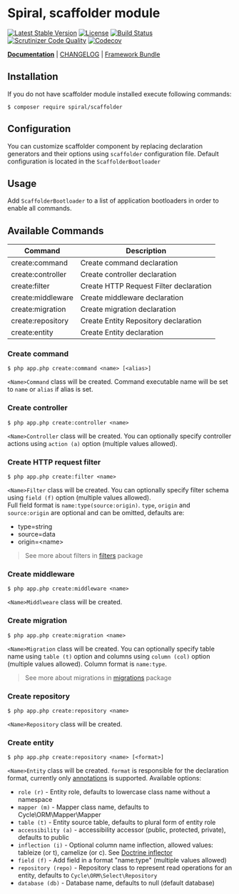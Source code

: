 Spiral, scaffolder module
=========================
[![Latest Stable Version](https://poser.pugx.org/spiral/scaffolder/v/stable)](https://packagist.org/packages/spiral/scaffolder) 
[![License](https://poser.pugx.org/spiral/scaffolder/license)](https://packagist.org/packages/spiral/scaffolder)
[![Build Status](https://travis-ci.org/spiral/scaffolder.svg?branch=master)](https://travis-ci.org/spiral/scaffolder)
[![Scrutinizer Code Quality](https://scrutinizer-ci.com/g/spiral/scaffolder/badges/quality-score.png?b=master)](https://scrutinizer-ci.com/g/spiral/scaffolder/?branch=master)
[![Codecov](https://codecov.io/gh/spiral/scaffolder/branch/master/graph/badge.svg)](https://codecov.io/gh/spiral/scaffolder/)

<b>[Documentation](http://spiral-framework.com/guide)</b> | [CHANGELOG](/CHANGELOG.md) | [Framework Bundle](https://github.com/spiral/spiral)

## Installation
If you do not have scaffolder module installed execute following commands:

```
$ composer require spiral/scaffolder
```

## Configuration
You can customize scaffolder component by replacing declaration generators and their options using `scaffolder` configuration file.
Default configuration is located in the `ScaffolderBootloader`

## Usage
Add `ScaffolderBootloader` to a list of application bootloaders in order to enable all commands.

## Available Commands
Command            | Description
---                | ---
create:command     | Create command declaration
create:controller  | Create controller declaration
create:filter      | Create HTTP Request Filter declaration
create:middleware  | Create middleware declaration
create:migration   | Create migration declaration
create:repository  | Create Entity Repository declaration
create:entity      | Create Entity declaration

### Create command
```
$ php app.php create:command <name> [<alias>]
```
`<Name>Command` class will be created. Command executable name will be set to `name` or `alias` if alias is set.

### Create controller
```
$ php app.php create:controller <name>
```
`<Name>Controller` class will be created.
You can optionally specify controller actions using `action (a)` option (multiple values allowed).

### Create HTTP request filter
```
$ php app.php create:filter <name>
```
`<Name>Filter` class will be created.
You can optionally specify filter schema using `field (f)` option (multiple values allowed).<br/>
Full field format is `name:type(source:origin)`. `type`, `origin` and `source:origin` are optional and can be omitted, defaults are:
* type=string
* source=data
* origin=\<name\>
> See more about filters in [filters](https://github.com/spiral/filters) package

### Create middleware
```
$ php app.php create:middleware <name>
```
`<Name>Middlweare` class will be created.

### Create migration
```
$ php app.php create:migration <name>
```
`<Name>Migration` class will be created.
You can optionally specify table name using `table (t)` option and columns using `column (col)` option (multiple values allowed).
Column format is `name:type`.
> See more about migrations in [migrations](https://github.com/spiral/migrations) package

### Create repository
```
$ php app.php create:repository <name>
```
`<Name>Repository` class will be created.
 
### Create entity
```
$ php app.php create:repository <name> [<format>]
```
`<Name>Entity` class will be created.
`format` is responsible for the declaration format, currently only [annotations](https://github.com/cycle/annotated) is supported. 
Available options:
* `role (r)` - Entity role, defaults to lowercase class name without a namespace
* `mapper (m)` - Mapper class name, defaults to Cycle\ORM\Mapper\Mapper
* `table (t)` - Entity source table, defaults to plural form of entity role
* `accessibility (a)` - accessibility accessor (public, protected, private), defaults to public
* `inflection (i)` - Optional column name inflection, allowed values: tableize (or t), camelize (or c). See [Doctrine inflector](https://github.com/doctrine/inflector)
* `field (f)` - Add field in a format "name:type" (multiple values allowed)
* `repository (repo)` - Repository class to represent read operations for an entity, defaults to `Cycle\ORM\Select\Repository`
* `database (db)` - Database name, defaults to null (default database)


